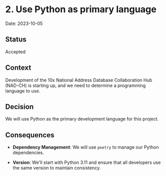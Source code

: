 # 2. Use Python as primary language

Date: 2023-10-05

## Status

Accepted

## Context

Development of the 10x National Address Database Collaboration Hub (NAD-CH) is starting up, and we need to determine a programming language to use.

## Decision

We will use Python as the primary development language for this project.

## Consequences

- **Dependency Management**: We will use `poetry` to manage our Python dependencies.

- **Version**: We'll start with Python 3.11 and ensure that all developers use the same version to maintain consistency.
